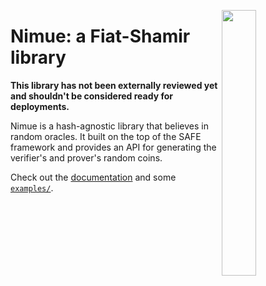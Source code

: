 <img
    src="https://upload.wikimedia.org/wikipedia/commons/thumb/e/e2/The_Lady_of_the_Lake_by_Speed_Lancelot.jpg/302px-The_Lady_of_the_Lake_by_Speed_Lancelot.jpg?download"
    align="right"
    width=33%/>

Nimue: a Fiat-Shamir library
=========

**This library has not been externally reviewed yet and shouldn't be considered ready for deployments.**

Nimue is a hash-agnostic library that believes in random oracles.
It built on the top of the SAFE framework and provides an API for generating the verifier's and prover's random coins.

Check out the [documentation](https://docs.rs/nimue/latest/nimue/) and some [`examples/`](https://github.com/mmaker/nimue/tree/main/examples).
